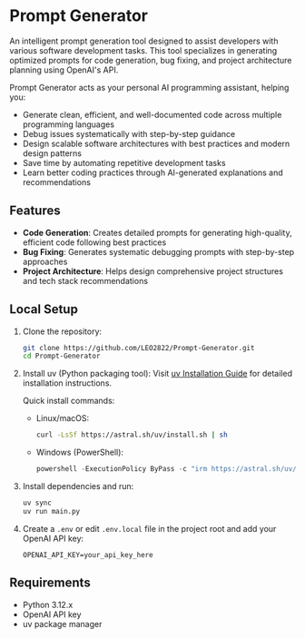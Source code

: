 # Prompt Generator

An intelligent prompt generation tool designed to assist developers with various software development tasks. This tool specializes in generating optimized prompts for code generation, bug fixing, and project architecture planning using OpenAI's API.

Prompt Generator acts as your personal AI programming assistant, helping you:
- Generate clean, efficient, and well-documented code across multiple programming languages
- Debug issues systematically with step-by-step guidance
- Design scalable software architectures with best practices and modern design patterns
- Save time by automating repetitive development tasks
- Learn better coding practices through AI-generated explanations and recommendations

## Features

- **Code Generation**: Creates detailed prompts for generating high-quality, efficient code following best practices
- **Bug Fixing**: Generates systematic debugging prompts with step-by-step approaches
- **Project Architecture**: Helps design comprehensive project structures and tech stack recommendations

## Local Setup

1. Clone the repository:
   ```bash
   git clone https://github.com/LEO2822/Prompt-Generator.git
   cd Prompt-Generator
   ```

2. Install uv (Python packaging tool):
   Visit [uv Installation Guide](https://docs.astral.sh/uv/getting-started/installation/) for detailed installation instructions.

   Quick install commands:
   - Linux/macOS:
     ```bash
     curl -LsSf https://astral.sh/uv/install.sh | sh
     ```
   - Windows (PowerShell):
     ```powershell
     powershell -ExecutionPolicy ByPass -c "irm https://astral.sh/uv/install.ps1 | iex"
     ```

3. Install dependencies and run:
   ```bash
   uv sync
   uv run main.py
   ```

4. Create a `.env` or edit `.env.local` file in the project root and add your OpenAI API key:
   ```
   OPENAI_API_KEY=your_api_key_here
   ```

## Requirements
- Python 3.12.x
- OpenAI API key
- uv package manager